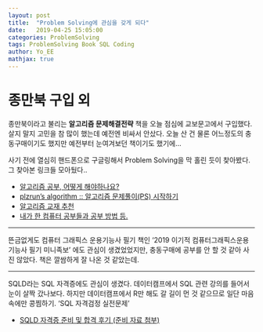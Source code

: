 ```yaml
---
layout: post
title:  "Problem Solving에 관심을 갖게 되다"
date:   2019-04-25 15:05:00
categories: ProblemSolving
tags: ProblemSolving Book SQL Coding
author: Yo_EE
mathjax: true
---
```

# 종만북 구입 외
종만북이라고 불리는 **알고리즘 문제해결전략** 책을 오늘 점심에 교보문고에서 구입했다. 살지 말지 고민을 참 많이 했는데 예전엔 비싸서 안샀다. 오늘 산 건 물론 어느정도의 충동구매이기도 했지만 예전부터 눈여겨보던 책이기도 했기에...

사기 전에 열심히 핸드폰으로 구글링해서 Problem Solving을 막 홀린 듯이 찾아봤다. 그 찾아본 링크들 모아뒀다..

* [알고리즘 공부, 어떻게 해야하나요?](https://baactree.tistory.com/52)
* [plzrun’s algorithm :: 알고리즘 문제풀이(PS) 시작하기](https://plzrun.tistory.com/entry/%EC%95%8C%EA%B3%A0%EB%A6%AC%EC%A6%98-%EB%AC%B8%EC%A0%9C%ED%92%80%EC%9D%B4PS-%EC%8B%9C%EC%9E%91%ED%95%98%EA%B8%B0)
* [알고리즘 교재 추천](https://jellybinn.tistory.com/m/1)
* [내가 한 컴퓨터 공부들과 공부 방법 등.](https://qkqhxla1.tistory.com/m/802)

---
뜬금없게도 컴퓨터 그래픽스 운용기능사 필기 책인 ‘2019 이기적 컴퓨터그래픽스운용기능사 필기 미니족보’ 에도 관심이 생겼었었지만, 충동구매에 공부를 안 할 것 같아 사진 않았다. 책은 깔쌈하게 잘 나온 것 같았는데.

---
SQLD라는 SQL 자격증에도 관심이 생겼다. 데이터캠프에서 SQL 관련 강의를 들어서 눈이 살짝 갔나보다. 하지만 데이터캠프에서 R만 해도 갈 길이 먼 것 같으므로 일단 마음속에만 콩찜하기.
‘SQL 자격검정 실전문제’
* [SQLD 자격증 준비 및 합격 후기 (준비 자료 첨부)](https://goddaehee.tistory.com/m/71)
